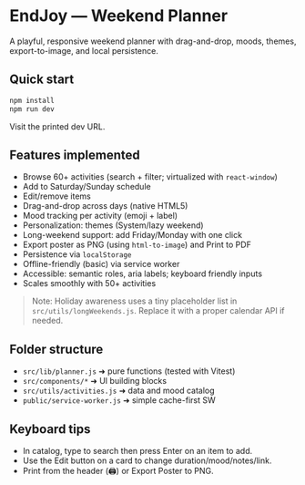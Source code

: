 # EndJoy — Weekend Planner

A playful, responsive weekend planner with drag-and-drop, moods, themes, export-to-image, and local persistence.

## Quick start
```bash
npm install
npm run dev
```
Visit the printed dev URL.


## Features implemented
- Browse 60+ activities (search + filter; virtualized with `react-window`)
- Add to Saturday/Sunday schedule
- Edit/remove items
- Drag-and-drop across days (native HTML5)
- Mood tracking per activity (emoji + label)
- Personalization: themes (System/lazy weekend)
- Long-weekend support: add Friday/Monday with one click
- Export poster as PNG (using `html-to-image`) and Print to PDF
- Persistence via `localStorage`
- Offline-friendly (basic) via service worker
- Accessible: semantic roles, aria labels; keyboard friendly inputs
- Scales smoothly with 50+ activities

> Note: Holiday awareness uses a tiny placeholder list in `src/utils/longWeekends.js`. Replace it with a proper calendar API if needed.

## Folder structure
- `src/lib/planner.js` ➜ pure functions (tested with Vitest)
- `src/components/*` ➜ UI building blocks
- `src/utils/activities.js` ➜ data and mood catalog
- `public/service-worker.js` ➜ simple cache-first SW

## Keyboard tips
- In catalog, type to search then press Enter on an item to add.
- Use the Edit button on a card to change duration/mood/notes/link.
- Print from the header (🖨️) or Export Poster to PNG.
